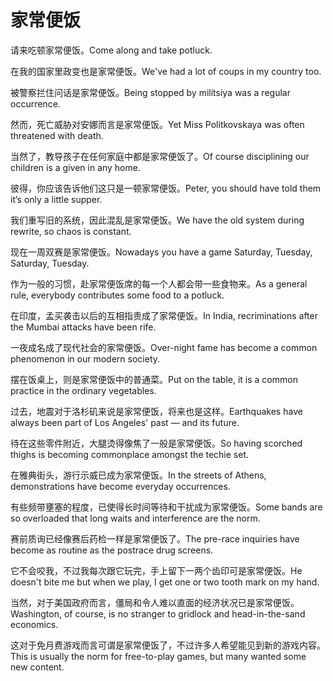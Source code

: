 # 家常便饭

<p><span class="chinese">请来吃顿家常便饭。</span><span class="english">Come along and take potluck.</span></p>

<p><span class="chinese">在我的国家里政变也是家常便饭。</span><span class="english">We've had a lot of coups in my country too.</span></p>

<p><span class="chinese">被警察拦住问话是家常便饭。</span><span class="english">Being stopped by militsiya was a regular occurrence.</span></p>

<p><span class="chinese">然而，死亡威胁对安娜而言是家常便饭。</span><span class="english">Yet Miss Politkovskaya was often threatened with death.</span></p>

<p><span class="chinese">当然了，教导孩子在任何家庭中都是家常便饭了。</span><span class="english">Of course disciplining our children is a given in any home.</span></p>

<p><span class="chinese">彼得，你应该告诉他们这只是一顿家常便饭。</span><span class="english">Peter, you should have told them it’s only a little supper.</span></p>

<p><span class="chinese">我们重写旧的系统，因此混乱是家常便饭。</span><span class="english">We have the old system during rewrite, so chaos is constant.</span></p>

<p><span class="chinese">现在一周双赛是家常便饭。</span><span class="english">Nowadays you have a game Saturday, Tuesday, Saturday, Tuesday.</span></p>

<p><span class="chinese">作为一般的习惯，赴家常便饭席的每一个人都会带一些食物来。</span><span class="english">As a general rule, everybody contributes some food to a potluck.</span></p>

<p><span class="chinese">在印度，孟买袭击以后的互相指责成了家常便饭。</span><span class="english">In India, recriminations after the Mumbai attacks have been rife.</span></p>

<p><span class="chinese">一夜成名成了现代社会的家常便饭。</span><span class="english">Over-night fame has become a common phenomenon in our modern society.</span></p>

<p><span class="chinese">摆在饭桌上，则是家常便饭中的普通菜。</span><span class="english">Put on the table, it is a common practice in the ordinary vegetables.</span></p>

<p><span class="chinese">过去，地震对于洛杉矶来说是家常便饭，将来也是这样。</span><span class="english">Earthquakes have always been part of Los Angeles' past — and its future.</span></p>

<p><span class="chinese">待在这些零件附近，大腿烫得像焦了一般是家常便饭。</span><span class="english">So having scorched thighs is becoming commonplace amongst the techie set.</span></p>

<p><span class="chinese">在雅典街头，游行示威已成为家常便饭。</span><span class="english">In the streets of Athens, demonstrations have become everyday occurrences.</span></p>

<p><span class="chinese">有些频带壅塞的程度，已使得长时间等待和干扰成为家常便饭。</span><span class="english">Some bands are so overloaded that long waits and interference are the norm.</span></p>

<p><span class="chinese">赛前质询已经像赛后药检一样是家常便饭了。</span><span class="english">The pre-race inquiries have become as routine as the postrace drug screens.</span></p>

<p><span class="chinese">它不会咬我，不过我每次跟它玩完，手上留下一两个齿印可是家常便饭。</span><span class="english">He doesn't bite me but when we play, I get one or two tooth mark on my hand.</span></p>

<p><span class="chinese">当然，对于美国政府而言，僵局和令人难以直面的经济状况已是家常便饭。</span><span class="english">Washington, of course, is no stranger to gridlock and head-in-the-sand economics.</span></p>

<p><span class="chinese">这对于免月费游戏而言可谓是家常便饭了，不过许多人希望能见到新的游戏内容。</span><span class="english">This is usually the norm for free-to-play games, but many wanted some new content.</span></p>

